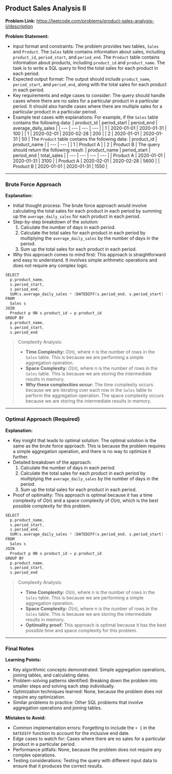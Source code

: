 ## Product Sales Analysis II

**Problem Link:** https://leetcode.com/problems/product-sales-analysis-ii/description

**Problem Statement:**
- Input format and constraints: The problem provides two tables, `Sales` and `Product`. The `Sales` table contains information about sales, including `product_id`, `period_start`, and `period_end`. The `Product` table contains information about products, including `product_id` and `product_name`. The task is to write a SQL query to find the total sales for each product in each period.
- Expected output format: The output should include `product_name`, `period_start`, and `period_end`, along with the total sales for each product in each period.
- Key requirements and edge cases to consider: The query should handle cases where there are no sales for a particular product in a particular period. It should also handle cases where there are multiple sales for a particular product in a particular period.
- Example test cases with explanations: For example, if the `Sales` table contains the following data:
  | product_id | period_start | period_end | average_daily_sales |
  | --- | --- | --- | --- |
  | 1 | 2020-01-01 | 2020-01-31 | 100 |
  | 1 | 2020-02-01 | 2020-02-28 | 200 |
  | 2 | 2020-01-01 | 2020-01-31 | 50 |
  The `Product` table contains the following data:
  | product_id | product_name |
  | --- | --- |
  | 1 | Product A |
  | 2 | Product B |
  The query should return the following result:
  | product_name | period_start | period_end | total_sales |
  | --- | --- | --- | --- |
  | Product A | 2020-01-01 | 2020-01-31 | 3100 |
  | Product A | 2020-02-01 | 2020-02-28 | 5600 |
  | Product B | 2020-01-01 | 2020-01-31 | 1550 |

---

### Brute Force Approach

**Explanation:**
- Initial thought process: The brute force approach would involve calculating the total sales for each product in each period by summing up the `average_daily_sales` for each product in each period.
- Step-by-step breakdown of the solution:
  1. Calculate the number of days in each period.
  2. Calculate the total sales for each product in each period by multiplying the `average_daily_sales` by the number of days in the period.
  3. Sum up the total sales for each product in each period.
- Why this approach comes to mind first: This approach is straightforward and easy to understand. It involves simple arithmetic operations and does not require any complex logic.

```cpp
SELECT 
  p.product_name, 
  s.period_start, 
  s.period_end, 
  SUM(s.average_daily_sales * (DATEDIFF(s.period_end, s.period_start) + 1)) AS total_sales
FROM 
  Sales s
JOIN 
  Product p ON s.product_id = p.product_id
GROUP BY 
  p.product_name, 
  s.period_start, 
  s.period_end
```

> Complexity Analysis:
> - **Time Complexity:** $O(n)$, where $n$ is the number of rows in the `Sales` table. This is because we are performing a simple aggregation operation.
> - **Space Complexity:** $O(n)$, where $n$ is the number of rows in the `Sales` table. This is because we are storing the intermediate results in memory.
> - **Why these complexities occur:** The time complexity occurs because we are iterating over each row in the `Sales` table to perform the aggregation operation. The space complexity occurs because we are storing the intermediate results in memory.

---

### Optimal Approach (Required)

**Explanation:**
- Key insight that leads to optimal solution: The optimal solution is the same as the brute force approach. This is because the problem requires a simple aggregation operation, and there is no way to optimize it further.
- Detailed breakdown of the approach:
  1. Calculate the number of days in each period.
  2. Calculate the total sales for each product in each period by multiplying the `average_daily_sales` by the number of days in the period.
  3. Sum up the total sales for each product in each period.
- Proof of optimality: This approach is optimal because it has a time complexity of $O(n)$ and a space complexity of $O(n)$, which is the best possible complexity for this problem.

```cpp
SELECT 
  p.product_name, 
  s.period_start, 
  s.period_end, 
  SUM(s.average_daily_sales * (DATEDIFF(s.period_end, s.period_start) + 1)) AS total_sales
FROM 
  Sales s
JOIN 
  Product p ON s.product_id = p.product_id
GROUP BY 
  p.product_name, 
  s.period_start, 
  s.period_end
```

> Complexity Analysis:
> - **Time Complexity:** $O(n)$, where $n$ is the number of rows in the `Sales` table. This is because we are performing a simple aggregation operation.
> - **Space Complexity:** $O(n)$, where $n$ is the number of rows in the `Sales` table. This is because we are storing the intermediate results in memory.
> - **Optimality proof:** This approach is optimal because it has the best possible time and space complexity for this problem.

---

### Final Notes

**Learning Points:**
- Key algorithmic concepts demonstrated: Simple aggregation operations, joining tables, and calculating dates.
- Problem-solving patterns identified: Breaking down the problem into smaller steps and solving each step individually.
- Optimization techniques learned: None, because the problem does not require any optimization.
- Similar problems to practice: Other SQL problems that involve aggregation operations and joining tables.

**Mistakes to Avoid:**
- Common implementation errors: Forgetting to include the `+ 1` in the `DATEDIFF` function to account for the inclusive end date.
- Edge cases to watch for: Cases where there are no sales for a particular product in a particular period.
- Performance pitfalls: None, because the problem does not require any complex operations.
- Testing considerations: Testing the query with different input data to ensure that it produces the correct results.